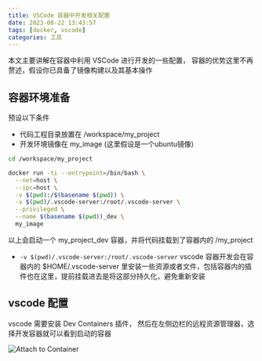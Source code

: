 ```yaml
---
title: VSCode 容器中开发相关配置
date: 2023-08-22 13:43:57
tags: [docker, vscode]
categories: 工具
---
```


本文主要讲解在容器中利用 VSCode 进行开发的一些配置， 容器的优势这里不再赘述，假设你已具备了镜像构建以及其基本操作

## 容器环境准备

预设以下条件

- 代码工程目录放置在 /workspace/my_project
- 开发环境镜像在 my_image (这里假设是一个ubuntu镜像)

```bash
cd /workspace/my_project

docker run -ti --entrypoint=/bin/bash \
  --net=host \
  --ipc=host \
  -v $(pwd):/$(basename $(pwd)) \
  -v $(pwd)/.vscode-server:/root/.vscode-server \
  --privileged \
  --name $(basename $(pwd))_dev \
  my_image
```

以上会启动一个 my_project_dev 容器，并将代码挂载到了容器内的 /my_project

- `-v $(pwd)/.vscode-server:/root/.vscode-server` vscode 容器开发会在容器内的 $HOME/.vscode-server 里安装一些资源或者文件，包括容器内的插件也在这里，提前挂载进去是将这部分持久化，避免重新安装

<!-- more -->

## vscode 配置

vscode 需要安装 Dev Containers 插件， 然后在左侧边栏的远程资源管理器，选择开发容器就可以看到启动的容器

![Attach to Container](https://code.visualstudio.com/assets/docs/devcontainers/attach-container/containers-attach.png)

